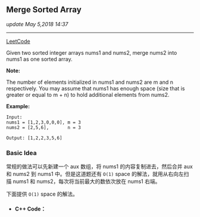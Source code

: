 ## Merge Sorted Array
_update May 5,2018  14:37_

---
[LeetCode](https://leetcode.com/problems/merge-sorted-array/description/)

Given two sorted integer arrays nums1 and nums2, merge nums2 into nums1 as one sorted array.

**Note:**

The number of elements initialized in nums1 and nums2 are m and n respectively.
You may assume that nums1 has enough space (size that is greater or equal to m + n) to hold additional elements from nums2.

**Example:**

    Input:
    nums1 = [1,2,3,0,0,0], m = 3
    nums2 = [2,5,6],       n = 3
    
    Output: [1,2,2,3,5,6]
    
### Basic Idea
常规的做法可以先新建一个 aux 数组，将 nums1 的内容复制进去，然后合并 aux 和 nums2 到 nums1 中。但是这道题还有 `O(1)` space 的解法，就用从右向左扫描 nums1 和 nums2，每次将当前最大的数依次放在 nums1 右端。

下面提供 `O(1)` space 的解法。

* #### C++ Code：
```cpp
